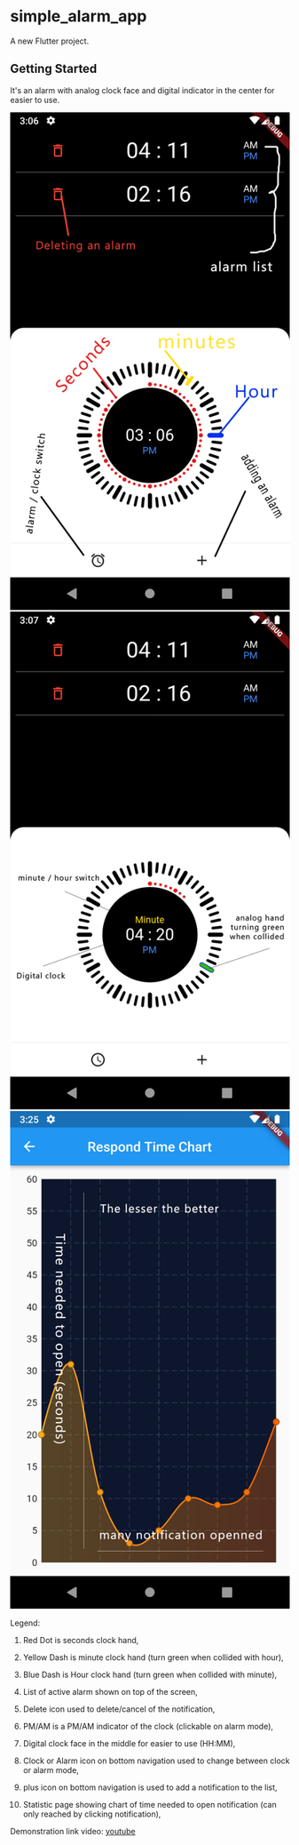 # simple_alarm_app

A new Flutter project.

## Getting Started

It's an alarm with analog clock face and digital indicator in the center for easier to use.

![alt text](screenshots/alarm1.jpg)
![alt text](screenshots/alarm2.jpg)
![alt text](screenshots/alarm3.jpg)

Legend:
 1. Red Dot is seconds clock hand,
    
 2. Yellow Dash is minute clock hand (turn green when collided with hour),
    
 3. Blue Dash is Hour clock hand (turn green when collided with minute),
    
 4. List of active alarm shown on top of the screen,
    
 5. Delete icon used to delete/cancel of the notification,
    
 6. PM/AM is a PM/AM indicator of the clock (clickable on alarm mode),
    
 7. Digital clock face in the middle for easier to use (HH:MM),
    
 8. Clock or Alarm icon on bottom navigation used to change between clock or alarm mode,
    
 9. plus icon on bottom navigation is used to add a notification to the list,
    
10. Statistic page showing chart of time needed to open notification (can only reached by clicking notification),
    

Demonstration link video: [youtube](https://youtu.be/TDgAHsgq5hI)
